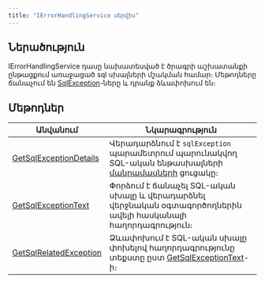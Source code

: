 ```yaml
---
title: "IErrorHandlingService սերվիս"
---
```


## Ներածություն

IErrorHandlingService դասը նախատեսված է ծրագրի աշխատանքի ընթացքում առաջացած sql սխալների մշակման համար։
Մեթոդները ճանաչում են [SqlException](https://learn.microsoft.com/en-us/dotnet/api/microsoft.data.sqlclient.sqlexception)-ները և դրանք ձևափոխում են։

## Մեթոդներ

| Անվանում | Նկարագրություն |
|----------|----------------|
| [GetSqlExceptionDetails](IErrorHandlingService/GetSqlExceptionDetails.md) | Վերադարձնում է `sqlException` պարամետրում պարունակվող SQL-ական ենթասխալների [մանրամասների](../types/ErrorDetail.md) ցուցակը։ |
| [GetSqlExceptionText](IErrorHandlingService/GetSqlExceptionText.md) | Փորձում է ճանաչել SQL-ական սխալը և վերադարձնել վերջնական օգտագործողներին ավելի հասկանալի հաղորդագրություն։ |
| [GetSqlRelatedException](IErrorHandlingService/GetSqlRelatedException.md) | Ձևափոխում է SQL-ական սխալը փոխելով հաղորդագրությունը տեքստը ըստ [GetSqlExceptionText](#getsqlexceptiontext)-ի։ |
